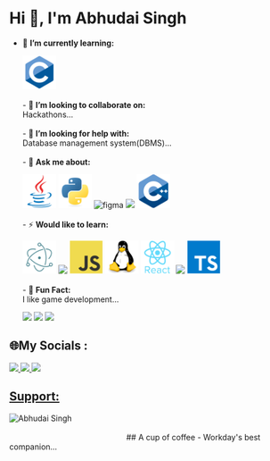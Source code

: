 <h1 align="left">Hi 👋, I'm Abhudai Singh</h1>

 - 🔭 **I’m currently learning:** <br> <p align="left"> <img src="https://raw.githubusercontent.com/devicons/devicon/master/icons/c/c-original.svg" height="60" /> 
 <br><br>- 👯 **I’m looking to collaborate on:** <br>Hackathons...
 <br><br>- 🤝 **I’m looking for help with:** <br>Database management system(DBMS)...
 <br><br>- 💬 **Ask me about:** <br> <p align="left"> <img src="https://raw.githubusercontent.com/devicons/devicon/master/icons/java/java-original.svg" height="60"> <img src="https://raw.githubusercontent.com/devicons/devicon/master/icons/python/python-original.svg" height="60" /> <img src="https://www.vectorlogo.zone/logos/figma/figma-icon.svg" alt="figma" height="60" /> <img src="https://www.notion.so/image/https%3A%2F%2Fgithub.com%2Ftandpfun%2Fskill-icons%2Fraw%2Fmain%2Ficons%2FArduino.svg?id=c4e9df2f-40f6-4771-8105-b9a36d8cc536&table=block&spaceId=68a844ad-8314-44af-946e-29460686f459&userId=62feb36b-c5d3-432d-b6c6-5a72e6d3c6de&cache=v2" height="60" /> <img src="https://raw.githubusercontent.com/devicons/devicon/master/icons/cplusplus/cplusplus-original.svg" height="60"/>
 <br><br>- ⚡ **Would like to learn:** <br> <p align="left"> <img src="https://raw.githubusercontent.com/devicons/devicon/master/icons/electron/electron-original.svg" height="60" /> <img src="https://www.vectorlogo.zone/logos/git-scm/git-scm-icon.svg" height="60" /> <img src="https://raw.githubusercontent.com/devicons/devicon/master/icons/javascript/javascript-original.svg" height="60" /> <img src="https://raw.githubusercontent.com/devicons/devicon/master/icons/linux/linux-original.svg" height="60" /> <img src="https://raw.githubusercontent.com/devicons/devicon/master/icons/react/react-original-wordmark.svg" height="60" /> <img src="https://reactnative.dev/img/header_logo.svg" height="60" />  <img src="https://raw.githubusercontent.com/devicons/devicon/master/icons/typescript/typescript-original.svg" height="60" />
 <br><br>- 🌱 **Fun Fact:** <br>  I like game development... <br> <p align="left"> <img src="https://www.notion.so/image/https%3A%2F%2Fgithub.com%2Ftandpfun%2Fskill-icons%2Fraw%2Fmain%2Ficons%2FUnrealEngine.svg?id=740d7f1a-2ba0-4eda-83bf-46a3982b2325&table=block&spaceId=68a844ad-8314-44af-946e-29460686f459&userId=62feb36b-c5d3-432d-b6c6-5a72e6d3c6de&cache=v2" height="60" /> <img src="https://www.vectorlogo.zone/logos/unity3d/unity3d-icon.svg" height="60" /> <img src="https://www.notion.so/image/https%3A%2F%2Fgithub.com%2Ftandpfun%2Fskill-icons%2Fraw%2Fmain%2Ficons%2FBlender-Dark.svg?id=984b16c4-617e-4418-8191-007befd38992&table=block&spaceId=68a844ad-8314-44af-946e-29460686f459&userId=62feb36b-c5d3-432d-b6c6-5a72e6d3c6de&cache=v2" height="60" /> </h2>


<h2 align="left"> 🌐My Socials :</h2>
  
<a href="https://www.instagram.com/abhudai_singh?igsh=ejkwMXI0MmJwNnEw"> <img src="https://www.notion.so/image/https%3A%2F%2Fgithub.com%2Ftandpfun%2Fskill-icons%2Fraw%2Fmain%2Ficons%2FInstagram.svg?id=f0b24d7e-9b94-4898-bb5b-d7bb8c940806&table=block&spaceId=68a844ad-8314-44af-946e-29460686f459&userId=62feb36b-c5d3-432d-b6c6-5a72e6d3c6de&cache=v2" height="60" />
<a href="https://discord.gg/9BrP3V7g"> <img src="https://www.notion.so/image/https%3A%2F%2Fgithub.com%2Ftandpfun%2Fskill-icons%2Fraw%2Fmain%2Ficons%2FDiscord.svg?id=9b33aaaf-581a-4e07-b98c-a49e2da15862&table=block&spaceId=68a844ad-8314-44af-946e-29460686f459&userId=62feb36b-c5d3-432d-b6c6-5a72e6d3c6de&cache=v2" height="60" />
<a href="https://x.com/Abhudai_Singh">  <img src="https://www.notion.so/image/https%3A%2F%2Fgithub.com%2Ftandpfun%2Fskill-icons%2Fraw%2Fmain%2Ficons%2FTwitter.svg?id=c6eed744-32c6-4ca6-adc6-75223c290543&table=block&spaceId=68a844ad-8314-44af-946e-29460686f459&userId=62feb36b-c5d3-432d-b6c6-5a72e6d3c6de&cache=v2" height="60" />
  
</div> 

<h2 align="left">Support:</h2>
<p><a href="https://www.buymeacoffee.com/Abhudai Singh"> <img align="left" src="https://cdn.buymeacoffee.com/buttons/v2/default-yellow.png" height="50" width="210" alt="Abhudai Singh" /></a></p><br><br>
          ## A cup of coffee - Workday's best companion...




